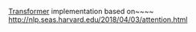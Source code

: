 [Transformer](https://arxiv.org/abs/1706.03762)  implementation based on~~~~ http://nlp.seas.harvard.edu/2018/04/03/attention.html
